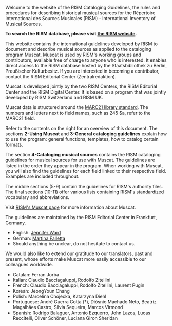 Welcome to the website of the RISM Cataloging Guidelines, the rules and procedures for describing historical musical sources for the Répertoire International des Sources Musicales (RISM) - International Inventory of Musical Sources.  

**To search the RISM database, please visit [the RISM website](https://rism.info/index.html).**

This website contains the international guidelines developed by RISM to document and describe musical sources as applied to the cataloging program Muscat. Muscat is used by RISM's working groups and contributors, available free of charge to anyone who is interested. It enables direct access to the RISM database hosted by the Staatsbibliothek zu Berlin, Preußischer Kulturbesitz. If you are interested in becoming a contributor, contact the RISM Editorial Center (Zentralredaktion).

Muscat is developed jointly by the two RISM Centers, the RISM Editorial Center and the RISM Digital Center. It is based on a program that was jointly developed by RISM Switzerland and RISM UK.  

Muscat data is structured around the [MARC21 library standard](https://www.loc.gov/marc/). The numbers and letters next to field names, such as 245 $a, refer to the MARC21 field.

Refer to the contents on the right for an overview of this document. The sections **2-Using Muscat** and **3-General cataloging guidelines** explain how to use the program: general functions, templates, how to catalog certain formats.

The section **4-Cataloging musical sources** contains the RISM cataloging guidelines for musical sources for use with Muscat. The guidelines are listed in the order they appear in the program. When working with Muscat, you will also find the guidelines for each field linked to their respective field. Examples are included throughout.

The middle sections (5-9) contain the guidelines for RISM's authority files. The final sections (10-11) offer various lists containing RISM's standardized vocabulary and abbreviations.

Visit [RISM's Muscat page](https://rism.info/community/muscat.html) for more information about Muscat.

The guidelines are maintained by the RISM Editorial Center in Frankfurt, Germany.
 - English: [Jennifer Ward](mailto:jennifer.ward@rism.info)  
 - German: [Martina Falletta](mailto:martina.falletta@rism.info)  
 - Should anything be unclear, do not hesitate to contact us.  

We would also like to extend our gratitude to our translators, past and present, whose efforts make Muscat more easily accessible to our colleagues worldwide.  
 - Catalan: Ferran Jorba  
 - Italian: Claudio Bacciagaluppi, Rodolfo Zitellini  
 - French: Claudio Bacciagaluppi, Rodolfo Zitellini, Laurent Pugin  
 - Korean: JeongYoun Chang
 - Polish: Marcelina Chojecka, Katarzyna Diehl  
 - Portuguese: André Guerra Cotta (†), Diósnio Machado Neto, Beatriz Magalhães Castro, Silvia Sequeira, Marcos Virmond  
 - Spanish: Rodrigo Balaguer, Antonio Ezquerro, John Lazos, Lucas Reccitelli, Oliver Schöner, Luciana Giron Sheridan  
